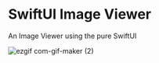 # SwiftUI Image Viewer
An Image Viewer using the pure SwiftUI

![ezgif com-gif-maker (2)](https://user-images.githubusercontent.com/31501126/115106925-684d9300-9f70-11eb-8741-02841484cd36.gif)
